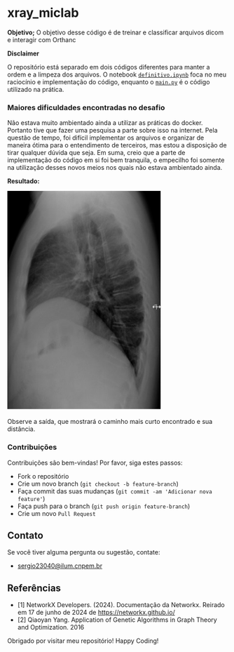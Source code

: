 # xray_miclab

**Objetivo;**
O objetivo desse código é de treinar e classificar arquivos dicom e interagir com Orthanc


**Disclaimer**

O repositório está separado em dois códigos diferentes para manter a ordem e a limpeza dos arquivos. O notebook [`definitivo.ipynb`](definitivo.ipynb) foca no meu raciocínio e implementação do código, enquanto o [`main.py`](main.py) é o código utilizado na prática. 

  

### Maiores dificuldades encontradas no desafio
Não estava muito ambientado ainda a utilizar as práticas do docker. Portanto tive que fazer uma pesquisa a parte sobre isso na internet. Pela questão de tempo, foi difícil implementar os arquivos e organizar de maneira ótima para o entendimento de terceiros, mas estou a disposição de tirar qualquer dúvida que seja. Em suma, creio que a parte de implementação do código em si foi bem tranquila, o empecilho foi somente na utilização desses novos meios nos quais não estava ambientado ainda.

**Resultado:**

<img src="Documentos/raiox.jpeg" alt="Grafo" width="350" height="500"/>


Observe a saída, que mostrará o caminho mais curto encontrado e sua distância.

### Contribuições
Contribuições são bem-vindas! Por favor, siga estes passos:

- Fork o repositório
- Crie um novo branch (`git checkout -b feature-branch`)
- Faça commit das suas mudanças (`git commit -am 'Adicionar nova feature'`)
- Faça push para o branch (`git push origin feature-branch`)
- Crie um novo `Pull Request`

## Contato
Se você tiver alguma pergunta ou sugestão, contate:
- sergio23040@ilum.cnpem.br

## Referências
- [1] NetworkX Developers. (2024). Documentação da Networkx. Reirado em 17 de junho de 2024 de https://networkx.github.io/
- [2] Qiaoyan Yang. Application of Genetic Algorithms in Graph Theory and Optimization. 2016

Obrigado por visitar meu repositório! Happy Coding!

